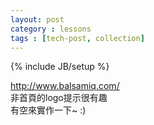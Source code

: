 ```yaml
---
layout: post
category : lessons
tags : [tech-post, collection]
---
```

{% include JB/setup %}

<http://www.balsamiq.com/>  
非首頁的logo提示很有趣  
有空來實作一下~ :)